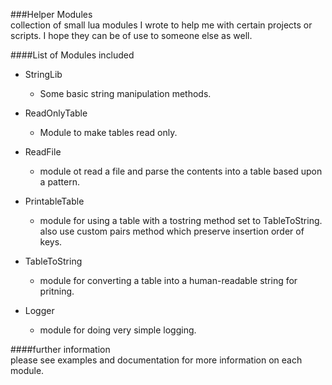 ###Helper Modules  
collection of small lua modules I wrote to help me with certain projects or scripts. I hope they can be of use to someone else as well.  

####List of Modules included 

 - StringLib
   - Some basic string manipulation methods.  
   

 - ReadOnlyTable  
   - Module to make tables read only.  
   

 - ReadFile
   - module ot read a file and parse the contents into a table based upon a pattern.  


 - PrintableTable
   - module for using a table with a tostring method set to TableToString. also use custom pairs method which preserve insertion order of keys.


 - TableToString
   - module for converting a table into a human-readable string for pritning. 

 - Logger
   - module for doing very simple logging.  

####further information  
please see examples and documentation for more information on each module.  
